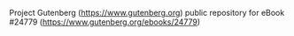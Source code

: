 Project Gutenberg (https://www.gutenberg.org) public repository for eBook #24779 (https://www.gutenberg.org/ebooks/24779)
